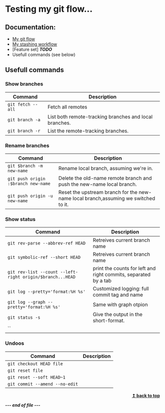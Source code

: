 <a name="top"></a>
# Testing my git flow...

## Documentation:
- [My git flow](./docs/MY-GITFLOW.md)
- [My stashing workflow](./docs/MY-STASH.md)
- [Feature set] ***TODO***
- Usefull commands (see below)


## Usefull commands

### Show branches
| Command | Description |
| --- | --- |
|`git fetch --all`|Fetch all remotes|
|`git branch -a`|List both remote-tracking branches and local branches. |
|`git branch -r`|List the remote-tracking branches.|
### Rename branches
| Command | Description |
| --- | --- |
|`git $branch -m new-name`|Rename local branch, assuming we're in.|
|`git push origin :$branch new-name`|Delete the old-name remote branch and push the new-name local branch.|
|`git push origin -u new-name`|Reset the upstream branch for the new-name local branch,assuming we switched to it.|
### Show status
| Command | Description |
| --- | --- |
|`git rev-parse --abbrev-ref HEAD`|Retreives current branch name|
|`git symbolic-ref --short HEAD`|Retreives current branch name|
|`git rev-list --count --left-right origin/$branch...HEAD`|print the counts for left and right commits, separated by a tab|
|`git log --pretty='format:%H %s'`|Customized logging: full commit tag and name|
|`git log --graph --pretty='format:%H %s'`|Same with graph otpion|
|`git status -s`|Give the output in the short-format.|
|``||
### Undoos
| Command | Description |
| --- | --- |
|`git checkout HEAD file`||
|`git reset file`||
|`git reset --soft HEAD~1`||
|`git commit --amend --no-edit`||
<div align="right">
    <b><a href="#top">↥ back to top</a></b>
</div>

___--- end of file ---___
